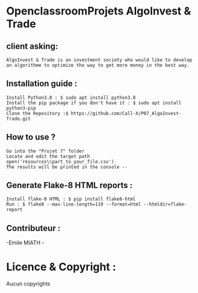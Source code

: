 
# OpenclassroomProjets AlgoInvest & Trade


## client asking:
```
AlgoInvest & Trade is an investment society who would like to develop an algorithme to optimize the way to get more money in the best way.
```

## Installation guide :
```
Install Python3.8 : $ sudo apt install python3.8
Install the pip package if you don't have it : $ sudo apt install python3-pip
Clone the Repository :$ https://github.com/Call-X/P07_AlgoInvest-Trade.git

```
## How to use ?

```
Go into the "Projet 7" folder
Locate and edit the target path open('resources\\part_to_your_file.csv')
The results will be printed in the console --

```
## Generate Flake-8 HTML reports : 
```
Install flake-8 HTML : $ pip install flake8-html
Run : $ flake8 --max-line-length=119 --format=html --htmldir=flake-report
```

## Contributeur :

-Emile MIATH -

# Licence & Copyright :

Aucun copyrights



